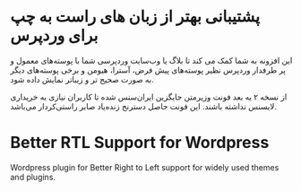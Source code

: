 # پشتیبانی بهتر از زبان های راست به چپ برای وردپرس


این افزونه به شما کمک می کند تا بلاگ یا وب‌سایت وردپرسی شما با پوسته‌های معمول و پر طرفدار وردپرس نظیر پوسته‌های پیش فرض، آسترا، هیومن و برخی پوسته‌های دیگر به صورت صحیح تر و زیباتر نمایش داده شود.

از نسخه ۲ به بعد فونت وزیرمتن جایگزین ایران‌سنس شده تا کاربران نیازی به خریداری لایسنس نداشته باشند.
این فونت حاصل دسترنج زنده‌یاد صابر راستی‌کردار می‌باشد.

# Better RTL Support for Wordpress
Wordpress plugin for Better Right to Left support for widely used themes and plugins.